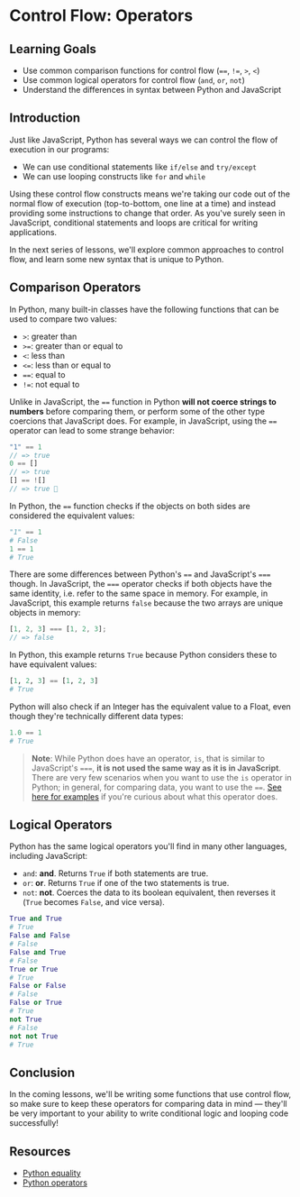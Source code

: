 # Control Flow: Operators

## Learning Goals

- Use common comparison functions for control flow (`==`, `!=`, `>`, `<`)
- Use common logical operators for control flow (`and`, `or`, `not`)
- Understand the differences in syntax between Python and JavaScript

## Introduction

Just like JavaScript, Python has several ways we can control the flow of
execution in our programs:

- We can use conditional statements like `if/else` and `try/except`
- We can use looping constructs like `for` and `while`

Using these control flow constructs means we're taking our code out of the
normal flow of execution (top-to-bottom, one line at a time) and instead
providing some instructions to change that order. As you've surely seen in
JavaScript, conditional statements and loops are critical for writing
applications.

In the next series of lessons, we'll explore common approaches to control flow,
and learn some new syntax that is unique to Python.

## Comparison Operators

In Python, many built-in classes have the following functions that can be used to
compare two values:

- `>`: greater than
- `>=`: greater than or equal to
- `<`: less than
- `<=`: less than or equal to
- `==`: equal to
- `!=`: not equal to

Unlike in JavaScript, the `==` function in Python **will not coerce strings to
numbers** before comparing them, or perform some of the other type coercions
that JavaScript does. For example, in JavaScript, using the `==` operator can
lead to some strange behavior:

```js
"1" == 1
// => true
0 == []
// => true
[] == ![]
// => true 🤔
```

In Python, the `==` function checks if the objects on both sides are considered the
equivalent values:

```py
"1" == 1
# False
1 == 1
# True
```

There are some differences between Python's `==` and JavaScript's `===` though. In
JavaScript, the `===` operator checks if both objects have the same identity,
i.e. refer to the same space in memory. For example, in JavaScript, this example
returns `false` because the two arrays are unique objects in memory:

```js
[1, 2, 3] === [1, 2, 3];
// => false
```

In Python, this example returns `True` because Python considers these to have
equivalent values:

```py
[1, 2, 3] == [1, 2, 3]
# True
```

Python will also check if an Integer has the equivalent value to a Float, even
though they're technically different data types:

```py
1.0 == 1
# True
```

> **Note**: While Python does have an operator, `is`, that is similar to
> JavaScript's `===`, **it is not used the same way as it is in JavaScript**.
> There are very few scenarios when you want to use the `is` operator in
> Python; in general, for comparing data, you want to use the `==`. [See here for
> examples][Python is] if you're curious about what this operator does.

[Python is]: https://stackoverflow.com/questions/21774629/python-is-vs-javascript

## Logical Operators

Python has the same logical operators you'll find in many other languages,
including JavaScript:

- `and`: **and**. Returns `True` if both statements are true.
- `or`: **or**. Returns `True` if one of the two statements is true.
- `not`: **not**. Coerces the data to its boolean equivalent, then reverses it
(`True` becomes `False`, and vice versa).

```py
True and True
# True
False and False
# False
False and True
# False
True or True
# True
False or False
# False
False or True
# True
not True
# False
not not True
# True
```

## Conclusion

In the coming lessons, we'll be writing some functions that use control flow,
so make sure to keep these operators for comparing data in mind — they'll be
very important to your ability to write conditional logic and looping code
successfully!

## Resources

- [Python equality](https://realpython.com/courses/python-is-identity-vs-equality)
- [Python operators](https://www.geeksforgeeks.org/python-operators/)
